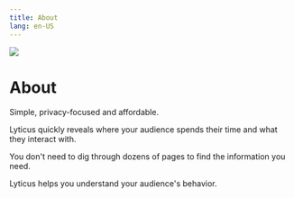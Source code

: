 ```yaml
---
title: About
lang: en-US
---
```


<img src="https://cdn.byteboomers.com/img/logo/svg/lyticus.svg" style="max-width: 5rem">

# About

Simple, privacy-focused and affordable.

Lyticus quickly reveals where your audience spends their time and what they interact with.

You don't need to dig through dozens of pages to find the information you need.

Lyticus helps you understand your audience's behavior.
